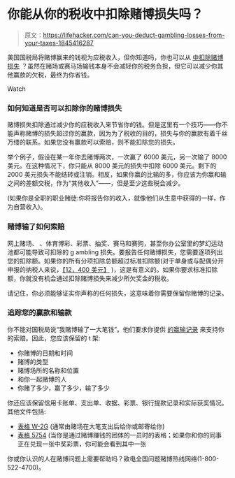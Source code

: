 # 你能从你的税收中扣除赌博损失吗？

> 原文：<https://lifehacker.com/can-you-deduct-gambling-losses-from-your-taxes-1845416287>

美国国税局将赌博赢来的钱视为应税收入，但你知道吗，你也可以从 [中扣除赌博损失](https://www.irs.gov/taxtopics/tc419) ？虽然在赌场或赛马场输钱本身不会减轻你的税务负担，但它可以减少你其他赢款的欠税，最终为你省钱。

Watch

### 如何知道是否可以扣除你的赌博损失

赌博损失扣除通过减少你的应税收入来节省你的钱。但是这里有一个技巧——你不能声称赌博的损失超过你的赢款，因为为了税收的目的，损失与你的赢款有着千丝万缕的联系。如果您没有赢款可以索赔，则不能扣除您的损失。

举个例子，假设在某一年你去赌博两次，一次赢了 6000 美元，另一次输了 8000 美元。在这种情况下，你只能从 8000 美元的损失中扣除 6000 美元。剩下的 2000 美元损失不能结转或注销。相反，如果你赢的比输的多，你应该为你赢和输之间的差额交税，作为“其他收入”——，但是至少这些税会减少。

(如果你是全职的职业赌徒[](https://www.cpajournal.com/2019/12/24/taxation-of-gambling-income):你将报告你的收入，就像他们从生意中获得的一样，作为自营收入)。

### **赌博输了如何索赔**

网上赌场、 、体育博彩、彩票、抽奖、赛马和赛狗，甚至你办公室里的梦幻运动池都可能导致可扣除的 g ambling 损失。要报告任何赌博损失，您需要逐项列出您的扣除额。如果你的所有分项扣除总额超过标准扣除额(对于单身或与配偶分开申报的纳税人来说，[【12，400 美元】](https://www.irs.gov/newsroom/irs-provides-tax-inflation-adjustments-for-tax-year-2020#:~:text=For%20single%20taxpayers%20and%20married,tax%20year%202020%2C%20up%20%24300.) )，这是有意义的。如果你要求标准扣除额，你就没有机会通过扣除赌博损失来减少所欠奖金的税收。

请记住，你必须能够证实你声称的任何损失，这意味着你需要保留你赌博的记录。

### **追踪您的赢款和输款**

你不能对国税局说“我赌博输了一大笔钱”。他们要求你提供 [的赢输记录](https://www.irs.gov/publications/p529#en_US_2019_publink10004013) 来支持你的索赔。因此，您应该保留的 t 架:

*   你赌博的日期和时间
*   赌博的类型
*   赌博场所的名称和位置
*   和你一起赌博的人
*   你赌了多少，赢了多少，输了多少

你还应该保留信用卡账单、支出单、收据、彩票、银行提款记录和实际获奖情况。其他文件包括:

*   [表格 W-2G](https://www.irs.gov/forms-pubs/about-form-w-2-g) (通常由赌场在大笔支出后给你或邮寄给你)
*   [表格 5754](https://www.irs.gov/forms-pubs/about-form-5754#:~:text=Payers%20use%20this%20form%20to,this%20form%20to%20the%20payer.) (当你是通过赌博赚钱的团体的一员时的表格；如果你和你的同事正在兑现一张中奖彩票，你可能会看到其中一张

你或你认识的人在赌博问题上需要帮助吗？致电全国问题赌博热线网络(1-800-522-4700)。